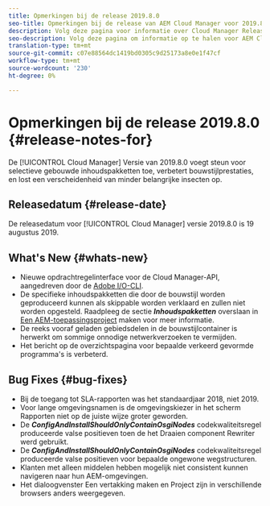 ```yaml
---
title: Opmerkingen bij de release 2019.8.0
seo-title: Opmerkingen bij de release van AEM Cloud Manager voor 2019.8.0
description: Volg deze pagina voor informatie over Cloud Manager Release 2019.8.0.
seo-description: Volg deze pagina om informatie op te halen voor AEM Cloud Manager Release 2019.8.0.
translation-type: tm+mt
source-git-commit: c07e88564dc1419bd0305c9d25173a8e0e1f47cf
workflow-type: tm+mt
source-wordcount: '230'
ht-degree: 0%

---
```


# Opmerkingen bij de release 2019.8.0 {#release-notes-for}

De [!UICONTROL Cloud Manager] Versie van 2019.8.0 voegt steun voor selectieve gebouwde inhoudspakketten toe, verbetert bouwstijlprestaties, en lost een verscheidenheid van minder belangrijke insecten op.

## Releasedatum {#release-date}

De releasedatum voor [!UICONTROL Cloud Manager] versie 2019.8.0 is 19 augustus 2019.

## What&#39;s New {#whats-new}

* Nieuwe opdrachtregelinterface voor de Cloud Manager-API, aangedreven door de [Adobe I/O-CLI](https://github.com/adobe/aio-cli-plugin-cloudmanager).
* De specifieke inhoudspakketten die door de bouwstijl worden geproduceerd kunnen als skippable worden verklaard en zullen niet worden opgesteld. Raadpleeg de sectie ***Inhoudspakketten*** overslaan in [Een AEM-toepassingsproject](/help/using/create-an-application-project.md) maken voor meer informatie.
* De reeks vooraf geladen gebiedsdelen in de bouwstijlcontainer is herwerkt om sommige onnodige netwerkverzoeken te vermijden.
* Het bericht op de overzichtspagina voor bepaalde verkeerd gevormde programma&#39;s is verbeterd.

## Bug Fixes {#bug-fixes}

* Bij de toegang tot SLA-rapporten was het standaardjaar 2018, niet 2019.
* Voor lange omgevingsnamen is de omgevingskiezer in het scherm Rapporten niet op de juiste wijze groter geworden.
* De ***ConfigAndInstallShouldOnlyContainOsgiNodes*** codekwaliteitsregel produceerde valse positieven toen de het Draaien component Rewriter werd gebruikt.
* De ***ConfigAndInstallShouldOnlyContainOsgiNodes*** codekwaliteitsregel produceerde valse positieven voor bepaalde ongewone wegstructuren.
* Klanten met alleen middelen hebben mogelijk niet consistent kunnen navigeren naar hun AEM-omgevingen.
* Het dialoogvenster Een vertakking maken en Project zijn in verschillende browsers anders weergegeven.
